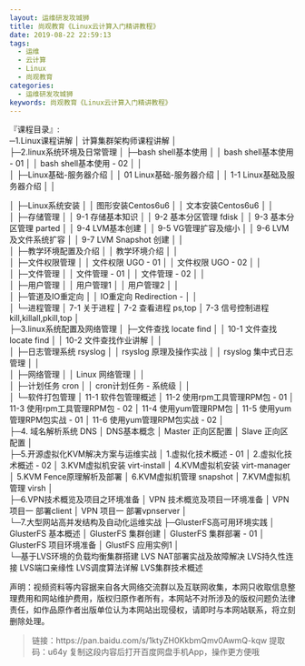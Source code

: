 ```yaml
---
layout: 运维研发攻城狮
title: 尚观教育《Linux云计算入门精讲教程》
date: 2019-08-22 22:59:13
tags:
  - 运维
  - 云计算
  - Linux
  - 尚观教育
categories:
  - 运维研发攻城狮
keywords: 尚观教育《Linux云计算入门精讲教程》
---
```

『课程目录』:  
─1.Linux课程讲解
│     计算集群架构师课程讲解
│      
├─2.linux系统环境及日常管理
│  ├─bash shell基本使用
│  │      bash shell基本使用 - 01
│  │      bash shell基本使用 - 02
│  │      
│  ├─Linux基础-服务器介绍
│  │      01 Linux基础-服务器介绍
│  │      1-1 Linux基础及服务器介绍
│  │   
<!-- more -->     
│  ├─Linux系统安装
│  │      图形安装Centos6u6
│  │      文本安装Centos6u6
│  │      
│  ├─存储管理
│  │      9-1 存储基本知识
│  │      9-2 基本分区管理 fdisk
│  │      9-3 基本分区管理 parted
│  │      9-4 LVM基本创建
│  │      9-5 VG管理扩容及缩小
│  │      9-6 LVM 及文件系统扩容
│  │      9-7 LVM Snapshot 创建
│  │      
│  ├─教学环境配置及介绍
│  │      教学环境介绍
│  │      
│  ├─文件权限管理
│  │      文件权限 UGO - 01
│  │      文件权限 UGO - 02
│  │      
│  ├─文件管理
│  │      文件管理 - 01
│  │      文件管理 - 02
│  │      
│  ├─用户管理
│  │      用户管理1
│  │      用户管理2
│  │      
│  ├─管道及IO重定向
│  │      IO重定向 Redirection -
│  │      
│  └─进程管理
│          7-1 关于进程
│          7-2 查看进程 ps,top
│          7-3 信号控制进程 kill,killall,pkill,top
│          
├─3.linux系统配置及网络管理
│  ├─文件查找 locate  find
│  │      10-1 文件查找 locate find
│  │      10-2 文件查找作业讲解
│  │      
│  ├─日志管理系统 rsyslog
│  │      rsyslog 原理及操作实战
│  │      rsyslog 集中式日志管理
│  │      
│  ├─网络管理
│  │      Linux 网络管理
│  │      
│  ├─计划任务 cron
│  │      cron计划任务 - 系统级
│  │      
│  └─软件打包管理
│          11-1 软件包管理概述
│          11-2 使用rpm工具管理RPM包 - 01
│          11-3 使用rpm工具管理RPM包 - 02
│          11-4 使用yum管理RPM包
│          11-5 使用yum管理RPM包实战 - 01
│          11-6 使用yum管理RPM包实战 - 02
│          
├─4. 域名解析系统 DNS
│      DNS基本概念
│      Master 正向区配置
│      Slave 正向区配置
│      
├─5.开源虚拟化KVM解决方案与运维实战
│      1.虚拟化技术概述 - 01
│      2.虚拟化技术概述 - 02
│      3.KVM虚拟机安装 virt-install
│      4.KVM虚拟机安装 virt-manager
│      5.KVM Fence原理解析及部署
│      6.KVM虚拟机管理 snapshot
│      7.KVM虚拟机管理 virsh
│      
├─6.VPN技术概览及项目之环境准备
│      VPN 技术概览及项目一环境准备
│      VPN 项目一 部署client
│      VPN 项目一 部署vpnserver
│      
└─7.大型网站高并发结构及自动化运维实战
    ├─GlusterFS高可用环境实践
    │      GlusterFS 基本概述
    │      GlusterFS 集群创建
    │      GlusterFS 集群部署 - 01
    │      GlusterFS 项目环境准备
    │      GlustFS 应用实例1
    │      
    └─基于LVS环境的负载均衡集群搭建
            LVS NAT部署实战及故障解决
            LVS持久性连接
            LVS端口亲缘性
            LVS调度算法详解
            LVS集群技术概述
<div class="post-copyright">
    <div class="post-copyright__author">
      <span class="post-copyright-meta">声明：视频资料等内容据来自各大网络交流群以及互联网收集，本网只收取信息整理费用和网站维护费用，版权归原作者所有，本网站不对所涉及的版权问题负法律责任，如作品原作者出版单位认为本网站出现侵权，请即时与本网站联系，将立刻删除处理。 </span>
    </div>
</div>

<blockquote class="blockquote-center">
链接：https://pan.baidu.com/s/1ktyZH0KkbmQmv0AwmQ-kqw 
提取码：u64y 
复制这段内容后打开百度网盘手机App，操作更方便哦
</blockquote>


